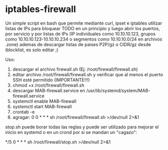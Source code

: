 # iptables-firewall
Un simple script en bash que permite mediante curl, ipset e iptables utilizar listas de IPs para bloquear TODO en un principio y luego abrir los puertos, por servicio y por listas de IPs (IP individuales como 10.10.10.123, grupos como 10.10.10.123-10.10.10.234 o segmentos como 10.10.10.0/24 en archivos .zone) ademas de descargar listas de paises P2P/gz o CIDR/gz desde iblocklist, es solo editar ;)

Uso:
1. descargar el archivo firewall.sh (Ej: /root/firewall/firewall.sh)
2. editar archivo /root/firewall/firewall.sh y verificar que al menos el puerto SSH esté permitido (IMPORTANTE!!!)
3. chmod +x /root/firewall/firewall.sh
4. descargar MAB-firewall.service en /usr/lib/systemd/system/MAB-firewall.service
5. systemctl enable MAB-firewall
6. systemctl start MAB-firewall
7. crontab -e
8. agragar:
0 0 * * * sh /root/firewall/firewall.sh >/dev/null 2>&1

stop.sh puede borar todas las reglas y puede ser utilizado para mejorar el inicio en systemd o en un crond por si se mandan un "cagazo": 

*/5 0 * * * sh /root/firewall/stop.sh >/dev/null 2>&1

